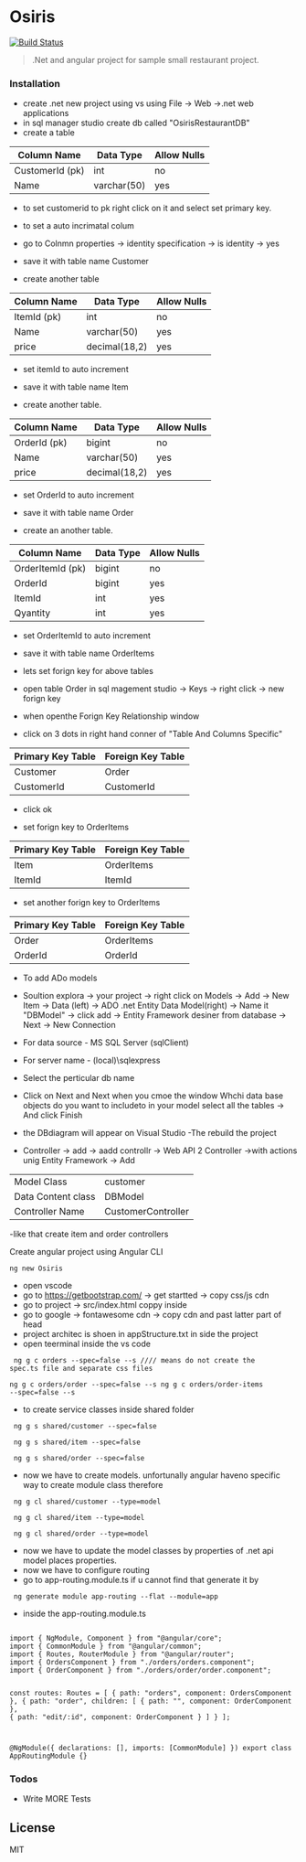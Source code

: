 # Osiris
[![Build Status](https://travis-ci.org/joemccann/dillinger.svg?branch=master)](https://travis-ci.org/joemccann/dillinger)

> .Net and angular project for sample small restaurant project.

### Installation
 - create .net new project using vs using File -> Web ->.net web applications
 - in sql manager studio create db called "OsirisRestaurantDB"
 - create a table

| Column Name | Data Type | Allow Nulls |
| ----------- | --------- | ----------- |
| CustomerId (pk)  | int | no |
| Name | varchar(50) | yes |

- to set customerid to pk right click on it and select set primary key.
- to set a auto incrimatal colum 
- go to Colnmn properties -> identity specification -> is identity -> yes
- save it with table name Customer

- create another table

| Column Name | Data Type | Allow Nulls |
| ----------- | --------- | ----------- |
| ItemId (pk)  | int | no |
| Name | varchar(50) | yes |
| price | decimal(18,2) | yes |

- set itemId to auto increment
- save it with table name Item

- create another table.

| Column Name | Data Type | Allow Nulls |
| ----------- | --------- | ----------- |
| OrderId (pk)  | bigint | no |
| Name | varchar(50) | yes |
| price | decimal(18,2) | yes |

- set OrderId to auto increment
- save it with table name Order

- create an another table.

| Column Name | Data Type | Allow Nulls |
| ----------- | --------- | ----------- |
| OrderItemId (pk)  | bigint | no |
| OrderId | bigint | yes |
| ItemId | int | yes |
| Qyantity | int | yes |

- set OrderItemId to auto increment
- save it with table name OrderItems

- lets set forign key for above tables
- open table Order in sql magement studio -> Keys -> right click -> new forign key
- when openthe Forign Key Relationship window
- click on 3 dots in right hand conner of  "Table And Columns Specific" 

| Primary Key Table | Foreign Key Table  |
| ----------- | --------- |
|Customer|Order|
|CustomerId|CustomerId|

- click ok

- set forign key to OrderItems

| Primary Key Table | Foreign Key Table  |
| ----------- | --------- |
|Item|OrderItems|
|ItemId|ItemId|

- set another forign key to OrderItems

| Primary Key Table | Foreign Key Table  |
| ----------- | --------- |
|Order|OrderItems|
|OrderId|OrderId|

- To add ADo models
- Soultion explora -> your project -> right click on Models -> Add -> New Item -> Data (left) -> ADO .net Entity Data Model(right) ->  Name it "DBModel" -> click add -> Entity Framework desiner from database -> Next -> New Connection

- For data source - MS SQL Server (sqlClient)
- For server name - (local)\sqlexpress
- Select the perticular db name
- Click on Next and Next when you cmoe the window Whchi data base objects do you want to includeto in your model
select all the tables -> And click Finish

- the DBdiagram will appear on Visual Studio
-The rebuild the project 
- Controller -> add -> aadd controllr -> Web API 2 Controller ->with actions unig Entity Framework -> Add

| | |
| ----------- | --------- |
|Model Class|customer|
|Data Content class|DBModel|
|Controller Name|CustomerController|

-like that create item and order controllers

Create angular project using Angular CLI

<code>ng new Osiris</code>

- open vscode
- go to https://getbootstrap.com/ -> get startted -> copy css/js cdn
- go to project -> src/index.html coppy inside <head>
- go to google -> fontawesome cdn -> copy cdn and past latter part of head
- project architec is shoen in appStructure.txt in side the project 
- open teerminal inside the vs code

<code> ng g c orders --spec=false --s //// means do not create the spec.ts file and separate css files  
ng g c orders/order --spec=false --s 
ng g c orders/order-items --spec=false --s </code>
 
- to create service classes inside shared folder
 
<code> ng g s shared/customer --spec=false </code>
 
<code> ng g s shared/item --spec=false </code>
 
<code> ng g s shared/order --spec=false </code>
 
- now we have to create models. unfortunally angular haveno specific way to create module class therefore
 
<code> ng g cl shared/customer --type=model </code>
 
<code> ng g cl shared/item --type=model </code>
 
<code> ng g cl shared/order --type=model </code>
 
- now we have to update the model classes by properties of .net api model places properties.
- now we have to configure routing
- go to  app-routing.module.ts if u cannot find that generate it by

<code> ng generate module app-routing --flat --module=app </code>

- inside the app-routing.module.ts

<code>
import { NgModule, Component } from "@angular/core";
import { CommonModule } from "@angular/common";
import { Routes, RouterModule } from "@angular/router";
import { OrdersComponent } from "./orders/orders.component";
import { OrderComponent } from "./orders/order/order.component";


const routes: Routes = [
  { path: "orders", component: OrdersComponent },
  {
    path: "order",
    children: [
      { path: "", component: OrderComponent },
      { path: "edit/:id", component: OrderComponent }
    ]
  }
];

@NgModule({
  declarations: [],
  imports: [CommonModule]
})
export class AppRoutingModule {}
</code>



### Todos

 - Write MORE Tests

License
----

MIT
